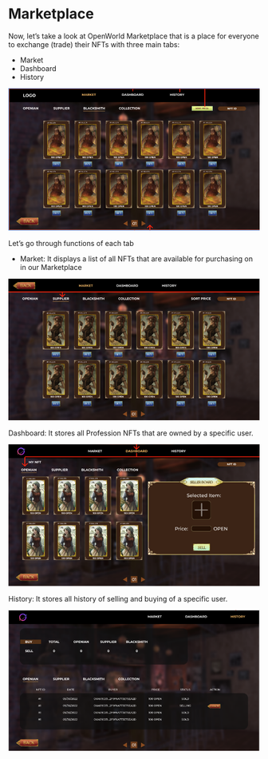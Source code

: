 # Marketplace

Now, let’s take a look at OpenWorld Marketplace that is a place for everyone to exchange (trade) their NFTs with three main tabs:

* Market
* Dashboard
* History

![](../.gitbook/assets/Marketplace1.png)

Let’s go through functions of each tab

* Market: It displays a list of all NFTs that are available for purchasing on in our Marketplace

![](../.gitbook/assets/Marketplace2.png)

Dashboard: It stores all Profession NFTs that are owned by a specific user.

![](../.gitbook/assets/Marketplace3.png)

History: It stores all history of selling and buying of a specific user.

![](../.gitbook/assets/Marketplace4.png)
